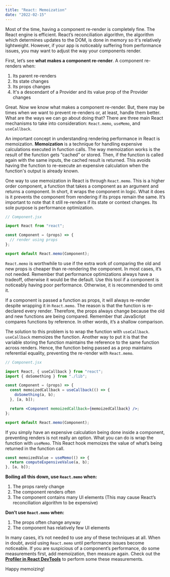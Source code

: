 ```yaml
---
title: "React: Memoization"
date: "2022-02-15"
---
```


Most of the time, having a component re-render is completely fine. The React engine is efficient. React’s reconciliation algorithm, the algorithm which determines updates to the DOM, is done in memory so it's relatively lightweight. However, if your app is noticeably suffering from performance issues, you may want to adjust the way your components render.

First, let’s see **what makes a component re-render**. A component re-renders when:

1. Its parent re-renders
2. Its state changes
3. Its props changes
4. It's a descendant of a Provider and its value prop of the Provider changes

Great. Now we know what makes a component re-render. But, there may be times when we want to prevent re-renders or, at least, handle them better. What are the ways we can go about doing that? There are three main React mechanisms to take into consideration: `React.memo`, `useMemo`, and `useCallback`.

An important concept in understanding rendering performance in React is memoization. **Memoization** is a technique for handling expensive calculations executed in function calls. The way memoization works is the result of the function gets “cached” or stored. Then, if the function is called again with the same inputs, the cached result is returned. This avoids having the function to re-execute an expensive calculation when the function's output is already known.

One way to use memoization in React is through `React.memo`. This is a higher order component, a function that takes a component as an argument and returns a component. In short, it wraps the component in logic. What it does is it prevents the component from rendering if its props remain the same. It’s important to note that it still re-renders if its state or context changes. Its sole purpose is performance optimization.

```jsx
// Component.jsx

import React from "react";

const Component = (props) => {
  // render using props
};

export default React.memo(Component);
```

`React.memo` is worthwhile to use if the extra work of comparing the old and new props is cheaper than re-rendering the component. In most cases, it’s not needed. Remember that performance optimizations always have a tradeoff, otherwise it would be the default. Use this tool if a component is noticeably having poor performance. Otherwise, it is recommended to omit it.

If a component is passed a function as props, it will always re-render despite wrapping it in `React.memo`. The reason is that the function is re-declared every render. Therefore, the props always change because the old and new functions are being compared. Remember that JavaScript compares functions by reference. In other words, it’s a shallow comparison.

The solution to this problem is to wrap the function with `useCallback`. `useCallback` memoizes the function. Another way to put it is that the variable storing the function maintains the reference to the same function across renders. Hence, the function being passed as a prop maintains referential equality, preventing the re-render with `React.memo`.

```jsx
// Component.jsx

import React, { useCallback } from "react";
import { doSomething } from "./lib";

const Component = (props) => {
  const memoizedCallback = useCallback(() => {
    doSomething(a, b);
  }, [a, b]);

  return <Component memoizedCallback={memoizedCallback} />;
};

export default React.memo(Component);
```

If you simply have an expensive calculation being done inside a component, preventing renders is not really an option. What you can do is wrap the function with `useMemo`. This React hook memoizes the value of what’s being returned in the function call.

```jsx
const memoizedValue = useMemo(() => {
  return computeExpensiveValue(a, b);
}, [a, b]);
```

**Boiling all this down, use `React.memo` when:**

1. The props rarely change
2. The component renders often
3. The component contains many UI elements (This may cause React’s reconciliation algorithm to be expensive)

**Don’t use `React.memo` when:**

1. The props often change anyway
2. The component has relatively few UI elements

In many cases, it’s not needed to use any of these techniques at all. When in doubt, avoid using `React.memo` until performance issues become noticeable. If you are suspicious of a component’s performance, do some measurements first, add memoization, then measure again. Check out the **[Profiler in React DevTools](https://reactjs.org/docs/optimizing-performance.html#profiling-components-with-the-devtools-profiler)** to perform some these measurements.

Happy memoizing!
